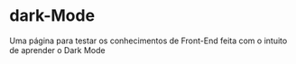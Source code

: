 # dark-Mode
Uma página para testar os conhecimentos de Front-End feita com o intuito de aprender o Dark  Mode
